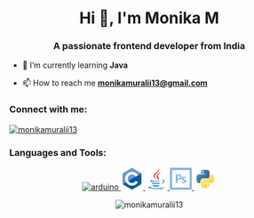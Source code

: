 <h1 align="center">Hi 👋, I'm Monika M</h1>
<h3 align="center">A passionate frontend developer from India</h3>

- 🌱 I’m currently learning **Java**

- 📫 How to reach me **monikamuralii13@gmail.com**

<h3 align="left">Connect with me:</h3>
<p align="left">
<a href="https://www.hackerrank.com/monikamuralii13" target="blank"><img align="center" src="https://raw.githubusercontent.com/rahuldkjain/github-profile-readme-generator/master/src/images/icons/Social/hackerrank.svg" alt="monikamuralii13" height="30" width="40" /></a>
</p>
<div align="center">
<h3 align="left">Languages and Tools:</h3>
<p align="center"> <a href="https://www.arduino.cc/" target="_blank" rel="noreferrer"> <img src="https://cdn.worldvectorlogo.com/logos/arduino-1.svg" alt="arduino" width="40" height="40"/> </a> <a href="https://www.cprogramming.com/" target="_blank" rel="noreferrer"> <img src="https://raw.githubusercontent.com/devicons/devicon/master/icons/c/c-original.svg" alt="c" width="40" height="40"/> </a> <a href="https://www.java.com" target="_blank" rel="noreferrer"> <img src="https://raw.githubusercontent.com/devicons/devicon/master/icons/java/java-original.svg" alt="java" width="40" height="40"/> </a> <a href="https://www.photoshop.com/en" target="_blank" rel="noreferrer"> <img src="https://raw.githubusercontent.com/devicons/devicon/master/icons/photoshop/photoshop-line.svg" alt="photoshop" width="40" height="40"/> </a> <a href="https://www.python.org" target="_blank" rel="noreferrer"> <img src="https://raw.githubusercontent.com/devicons/devicon/master/icons/python/python-original.svg" alt="python" width="40" height="40"/> </a> </p>
</div>

<p align="center"><img align="center" src="https://github-readme-streak-stats.herokuapp.com/?user=monikamuralii13&" alt="monikamuralii13" /></p>
